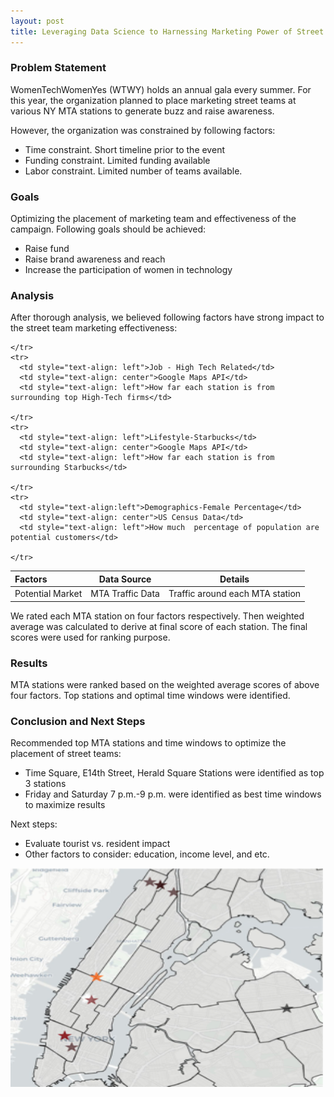 ```yaml
---
layout: post
title: Leveraging Data Science to Harnessing Marketing Power of Street Teams
---
```


### Problem Statement

WomenTechWomenYes (WTWY) holds an annual gala every summer. For this year, the organization planned to place marketing street teams at various NY MTA stations to generate buzz and raise awareness.

However, the organization was constrained by following factors:
<ul>
<li>Time constraint. Short timeline prior to the event </li>
<li>Funding constraint. Limited funding available</li>
<li>Labor constraint. Limited number of teams available. </li>
</ul>


### Goals

Optimizing the placement of marketing team and effectiveness of the campaign. Following goals should be achieved:
<ul>

<li>Raise fund</li>
<li>Raise brand awareness and reach</li>
<li>Increase the participation of women in technology </li>
</ul>


### Analysis

After thorough analysis, we believed following factors have strong impact to the street team marketing effectiveness:

<table>
  <thead>
    <tr>
      <th style="text-align: left">Factors</th>
      <th style="text-align: center">Data Source</th>
      <th style="text-align: center">Details </th>
    </tr>
  </thead>
  <tbody>
    <tr>
      <td style="text-align: left">Potential Market</td>
      <td style="text-align: center">MTA Traffic Data</td>
      <td style="text-align: left">Traffic around each MTA station</td>

    </tr>
    <tr>
      <td style="text-align: left">Job - High Tech Related</td>
      <td style="text-align: center">Google Maps API</td>
      <td style="text-align: left">How far each station is from surrounding top High-Tech firms</td>

    </tr>
    <tr>
      <td style="text-align: left">Lifestyle-Starbucks</td>
      <td style="text-align: center">Google Maps API</td>
      <td style="text-align: left">How far each station is from surrounding Starbucks</td>

    </tr>
    <tr>
      <td style="text-align:left">Demographics-Female Percentage</td>
      <td style="text-align: center">US Census Data</td>
      <td style="text-align: left">How much  percentage of population are potential customers</td>

    </tr>
  </tbody>
</table>

We rated each MTA station on four factors respectively. Then weighted average was calculated to derive at final score of each station. The final scores were used for ranking purpose.

### Results

MTA stations were ranked based on the weighted average scores of above four factors. Top stations and optimal time windows were identified.


### Conclusion and Next Steps

Recommended top MTA stations and time windows to optimize the placement of street teams:
<ul>
<li>Time Square, E14th Street, Herald Square Stations were identified as top 3 stations</li>
<li>Friday and Saturday 7 p.m.-9 p.m. were identified as best time windows to maximize results</li>
</ul>
Next steps:
<ul>
<li>Evaluate tourist vs. resident impact</li>
<li>Other factors to consider: education, income level, and etc.</li>
</ul>

<img src="final_finding.jpg" height="350" width="500">
